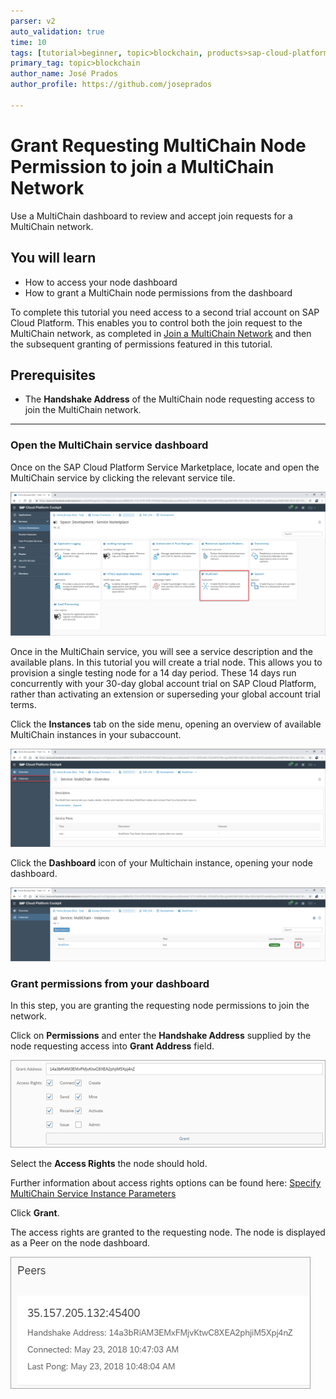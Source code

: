 ```yaml
---
parser: v2
auto_validation: true
time: 10
tags: [tutorial>beginner, topic>blockchain, products>sap-cloud-platform, topic>cloud ]
primary_tag: topic>blockchain
author_name: José Prados
author_profile: https://github.com/joseprados

---
```


# Grant Requesting MultiChain Node Permission to join a MultiChain Network
<!-- description --> Use a MultiChain dashboard to review and accept join requests for a MultiChain network.

## You will learn
  - How to access your node dashboard
  - How to grant a MultiChain node permissions from the dashboard

  To complete this tutorial you need access to a second trial account on SAP Cloud Platform. This enables you to control both the join request to the MultiChain network, as completed in [Join a MultiChain Network](blockchain-mc-node-joins-network) and then the subsequent granting of permissions featured in this tutorial.
## Prerequisites
  - The **Handshake Address** of the MultiChain node requesting access to join the MultiChain network.

---
### Open the MultiChain service dashboard


Once on the SAP Cloud Platform Service Marketplace, locate and open the MultiChain service by clicking the relevant service tile.

![Image depicting SAP Cloud Platform marketplace](01--ServiceMarketplace.png)

Once in the MultiChain service, you will see a service description and the available plans. In this tutorial you will create a trial node. This allows you to provision a single testing node for a 14 day period. These 14 days run concurrently with your 30-day global account trial on SAP Cloud Platform, rather than activating an extension or superseding your global account trial terms.

Click the **Instances** tab on the side menu, opening an overview of available MultiChain instances in your subaccount.

![Image depicting MultiChain Service dashboard](02--Instances.png)

Click the **Dashboard** icon of your Multichain instance, opening your node dashboard.

![Image depicting MultiChain node provisioned](06--Dashboard.png)


### Grant permissions from your dashboard


In this step, you are granting the requesting node permissions to join the network.

Click on **Permissions** and enter the **Handshake Address** supplied by the node requesting access into **Grant Address** field.

![Image depicting MultiChain node provisioned](07--Grant-Permissions.png)

Select the **Access Rights** the node should hold.

Further information about access rights options can be found here: [Specify MultiChain Service Instance Parameters](https://help.sap.com/viewer/15cb4580694c4d119793f0d3e9b8a32b/BLOCKCHAIN/en-US/3222303fb30c45edbd7450a3bdc44069.html)

Click **Grant**.

The access rights are granted to the requesting node. The node is displayed as a Peer on the node dashboard.

![Image depicting MultiChain node provisioned](08--Peers.png)


